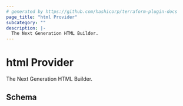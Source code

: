 ```yaml
---
# generated by https://github.com/hashicorp/terraform-plugin-docs
page_title: "html Provider"
subcategory: ""
description: |-
  The Next Generation HTML Builder.
---
```


# html Provider

The Next Generation HTML Builder.



<!-- schema generated by tfplugindocs -->
## Schema
